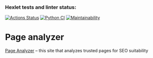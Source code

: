 ### Hexlet tests and linter status:
[![Actions Status](https://github.com/Kostyanuch-c/python-project-83/actions/workflows/hexlet-check.yml/badge.svg)](https://github.com/Kostyanuch-c/python-project-83/actions)  [![Python CI](https://github.com/Kostyanuch-c/python-project-83/actions/workflows/ci.yml/badge.svg)](https://github.com/Kostyanuch-c/python-project-83/actions/workflows/ci.yml)  [![Maintainability](https://api.codeclimate.com/v1/badges/b23b5a62d9cf63faf2bb/maintainability)](https://codeclimate.com/github/Kostyanuch-c/python-project-83/maintainability)

# Page analyzer

[Page Analyzer](https://page-analyzer-bvtc.onrender.com) – this site that analyzes trusted pages for SEO suitability
